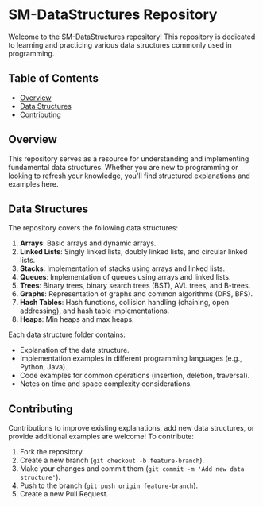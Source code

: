 # SM-DataStructures Repository

Welcome to the SM-DataStructures repository! This repository is dedicated to learning and practicing various data structures commonly used in programming.

## Table of Contents

- [Overview](#overview)
- [Data Structures](#data-structures)
- [Contributing](#contributing)

## Overview

This repository serves as a resource for understanding and implementing fundamental data structures. Whether you are new to programming or looking to refresh your knowledge, you'll find structured explanations and examples here.

## Data Structures

The repository covers the following data structures:

1. **Arrays**: Basic arrays and dynamic arrays.
2. **Linked Lists**: Singly linked lists, doubly linked lists, and circular linked lists.
3. **Stacks**: Implementation of stacks using arrays and linked lists.
4. **Queues**: Implementation of queues using arrays and linked lists.
5. **Trees**: Binary trees, binary search trees (BST), AVL trees, and B-trees.
6. **Graphs**: Representation of graphs and common algorithms (DFS, BFS).
7. **Hash Tables**: Hash functions, collision handling (chaining, open addressing), and hash table implementations.
8. **Heaps**: Min heaps and max heaps.

Each data structure folder contains:
- Explanation of the data structure.
- Implementation examples in different programming languages (e.g., Python, Java).
- Code examples for common operations (insertion, deletion, traversal).
- Notes on time and space complexity considerations.

## Contributing

Contributions to improve existing explanations, add new data structures, or provide additional examples are welcome! To contribute:

1. Fork the repository.
2. Create a new branch (`git checkout -b feature-branch`).
3. Make your changes and commit them (`git commit -m 'Add new data structure'`).
4. Push to the branch (`git push origin feature-branch`).
5. Create a new Pull Request.
